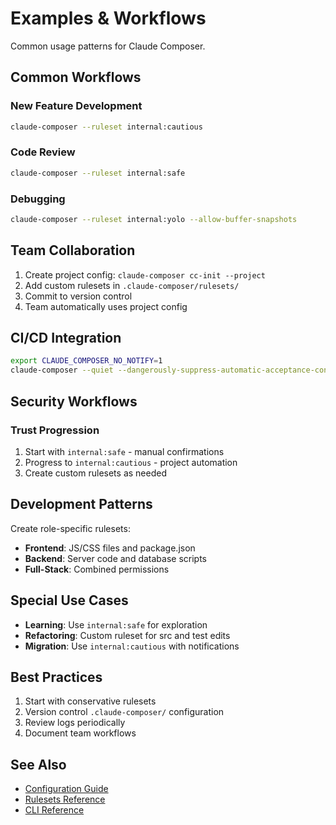 # Examples & Workflows

Common usage patterns for Claude Composer.

## Common Workflows

### New Feature Development

```bash
claude-composer --ruleset internal:cautious
```

### Code Review

```bash
claude-composer --ruleset internal:safe
```

### Debugging

```bash
claude-composer --ruleset internal:yolo --allow-buffer-snapshots
```

## Team Collaboration

1. Create project config: `claude-composer cc-init --project`
2. Add custom rulesets in `.claude-composer/rulesets/`
3. Commit to version control
4. Team automatically uses project config

## CI/CD Integration

```bash
export CLAUDE_COMPOSER_NO_NOTIFY=1
claude-composer --quiet --dangerously-suppress-automatic-acceptance-confirmation
```

## Security Workflows

### Trust Progression

1. Start with `internal:safe` - manual confirmations
2. Progress to `internal:cautious` - project automation
3. Create custom rulesets as needed

## Development Patterns

Create role-specific rulesets:

- **Frontend**: JS/CSS files and package.json
- **Backend**: Server code and database scripts
- **Full-Stack**: Combined permissions

## Special Use Cases

- **Learning**: Use `internal:safe` for exploration
- **Refactoring**: Custom ruleset for src and test edits
- **Migration**: Use `internal:cautious` with notifications

## Best Practices

1. Start with conservative rulesets
2. Version control `.claude-composer/` configuration
3. Review logs periodically
4. Document team workflows

## See Also

- [Configuration Guide](./configuration.md)
- [Rulesets Reference](./rulesets.md)
- [CLI Reference](./cli-reference.md)

